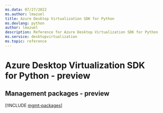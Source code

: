 ```yaml
---
ms.data: 07/27/2022
ms.author: lmazuel
title: Azure Desktop Virtualization SDK for Python
ms.devlang: python
author: lmazuel
description: Reference for Azure Desktop Virtualization SDK for Python
ms.service: desktopvirtualization
ms.topic: reference
---
```

# Azure Desktop Virtualization SDK for Python - preview

## Management packages - preview
[!INCLUDE [mgmt-packages](desktop-virtualization-mgmt-index.md)]